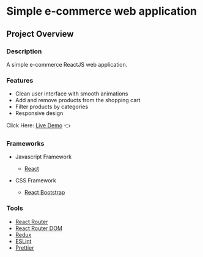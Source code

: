 # Simple e-commerce web application

## Project Overview

### Description

A simple e-commerce ReactJS web application.

### Features

- Clean user interface with smooth animations
- Add and remove products from the shopping cart
- Filter products by categories
- Responsive design

Click Here: [Live Demo](https://swhag.github.io/store-app-project/) :point_left:

### Frameworks

- Javascript Framework

  - [React](https://reactjs.org/)

- CSS Framework
  - [React Bootstrap](https://react-bootstrap.github.io/)

### Tools

- [React Router](https://reactrouter.com/)
- [React Router DOM](https://reactrouter.com/)
- [Redux](https://redux.js.org/)
- [ESLint](https://eslint.org/)
- [Prettier](https://prettier.io/)
